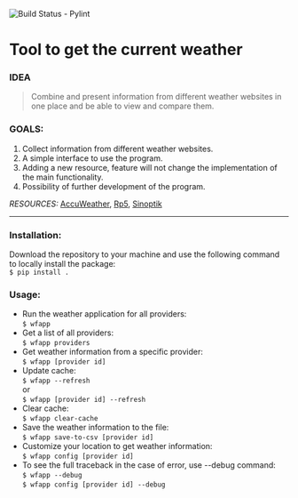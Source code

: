 ![Build Status - Pylint](https://github.com/Mazzart/weatherapp.core/workflows/Super-Linter/badge.svg)

# Tool to get the current weather

### IDEA
> Combine and present information from different weather websites in 
one place and be able to view and compare them.
### GOALS:
1. Collect information from different weather websites.
2. A simple interface to use the program. 
3. Adding a new resource, feature will not change the implementation of
the main functionality.
4. Possibility of further development of the program.

*RESOURCES:* [AccuWeather](https://www.accuweather.com/),
[Rp5](http://rp5.ua/), [Sinoptik](https://ua.sinoptik.ua)

***
### Installation:
Download the repository to your machine and use the following command
to locally install the package:\
`$ pip install .`
### Usage:
* Run the weather application for all providers:\
`$ wfapp`
* Get a list of all providers:\
`$ wfapp providers`
* Get weather information from a specific provider:\
`$ wfapp [provider id]`
* Update cache:\
`$ wfapp --refresh`\
or\
`$ wfapp [provider id] --refresh`
* Clear cache:\
`$ wfapp clear-cache`
* Save the weather information to the file:\
`$ wfapp save-to-csv [provider id]`
* Customize your location to get weather information:\
`$ wfapp config [provider id]`
* To see the full traceback in the case of error, use --debug command:\
`$ wfapp --debug`\
`$ wfapp config [provider id] --debug`